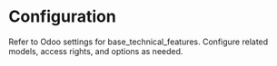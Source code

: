 # Configuration

Refer to Odoo settings for base_technical_features. Configure related models, access rights, and options as needed.
